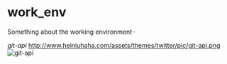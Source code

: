 # work_env
Something about the working environment··

*git-api*
http://www.heiniuhaha.com/assets/themes/twitter/pic/git-api.png
![git-api](http://www.heiniuhaha.com/assets/themes/twitter/pic/git-api.png)
